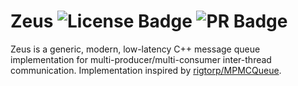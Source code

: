 # Zeus ![License Badge](https://img.shields.io/badge/license-MIT-blue?link=https%3A%2F%2Fgithub.com%2Fayushgun%zeus%2Fblob%2Fmain%2FLICENSE) ![PR Badge](https://img.shields.io/badge/PRs-welcome-red)

Zeus is a generic, modern, low-latency C++ message queue implementation for multi-producer/multi-consumer inter-thread communication. Implementation inspired by [rigtorp/MPMCQueue](https://github.com/rigtorp/MPMCQueue).
